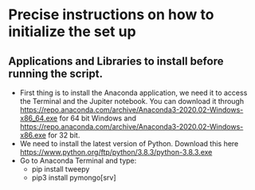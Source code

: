 # Precise instructions on how to initialize the set up

## Applications and Libraries to install before running the script.
- First thing is to install the Anaconda application, we need it to access the Terminal and the Jupiter notebook. You can download it through https://repo.anaconda.com/archive/Anaconda3-2020.02-Windows-x86_64.exe for 64 bit Windows and https://repo.anaconda.com/archive/Anaconda3-2020.02-Windows-x86.exe for 32 bit. 
- We need to install the latest version of Python. Download this here https://www.python.org/ftp/python/3.8.3/python-3.8.3.exe
- Go to Anaconda Terminal and type:
  - pip install tweepy 
  - pip3 install pymongo[srv]
